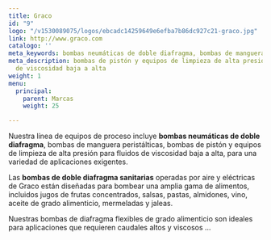 ```yaml
---
title: Graco
id: "9"
logo: "/v1530089075/logos/ebcadc14259649e6efba7b86dc927c21-graco.jpg"
link: http://www.graco.com
catalogo: ''
meta_keywords: bombas neumáticas de doble diafragma, bombas de manguera peristálticas,
meta_description: bombas de pistón y equipos de limpieza de alta presión para fluidos
  de viscosidad baja a alta
weight: 1
menu:
  principal:
    parent: Marcas
    weight: 25

---
```

Nuestra línea de equipos de proceso incluye **bombas neumáticas de doble diafragma**, bombas de manguera peristálticas, bombas de pistón y equipos de limpieza de alta presión para fluidos de viscosidad baja a alta, para una variedad de aplicaciones exigentes.

Las **bombas de doble diafragma sanitarias** operadas por aire y eléctricas de Graco están diseñadas para bombear una amplia gama de alimentos, incluidos jugos de frutas concentrados, salsas, pastas, almidones, vino, aceite de grado alimenticio, mermeladas y jaleas. 

Nuestras bombas de diafragma flexibles de grado alimenticio son ideales para aplicaciones que requieren caudales altos y viscosos ...